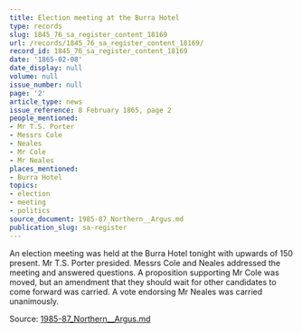 ```yaml
---
title: Election meeting at the Burra Hotel
type: records
slug: 1845_76_sa_register_content_18169
url: /records/1845_76_sa_register_content_18169/
record_id: 1845_76_sa_register_content_18169
date: '1865-02-08'
date_display: null
volume: null
issue_number: null
page: '2'
article_type: news
issue_reference: 8 February 1865, page 2
people_mentioned:
- Mr T.S. Porter
- Messrs Cole
- Neales
- Mr Cole
- Mr Neales
places_mentioned:
- Burra Hotel
topics:
- election
- meeting
- politics
source_document: 1985-87_Northern__Argus.md
publication_slug: sa-register
---
```


An election meeting was held at the Burra Hotel tonight with upwards of 150 present.  Mr T.S. Porter presided. Messrs Cole and Neales addressed the meeting and answered questions.  A proposition supporting Mr Cole was moved, but an amendment that they should wait for other candidates to come forward was carried.  A vote endorsing Mr Neales was carried unanimously.

Source: [1985-87_Northern__Argus.md](/downloads/markdown/1985-87_Northern__Argus.md)

